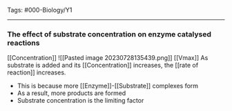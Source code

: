 
Tags: #000-Biology/Y1

---
### The effect of substrate concentration on enzyme catalysed reactions
[[Concentration]] 
![[Pasted image 20230728135439.png]]
[[Vmax]]
As substrate is added and its [[Concentration]] increases, the [[rate of reaction]] increases.
- This is because more [[Enzyme]]-[[Substrate]] complexes form
- As a result, more products are formed
- Substrate concentration is the limiting factor

